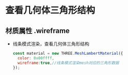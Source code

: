 # 查看几何体三角形结构

## 材质属性 .wireframe

+ 线条模式渲染，查看几何体三角形结构

  ```js
  const material = new THREE.MeshLambertMaterial({
    color: 0x00ffff,
    wireframe:true,//线条模式渲染mesh对应的三角形数据
  });
  ```
